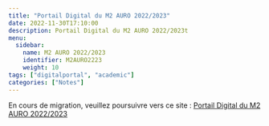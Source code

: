 ```yaml
---
title: "Portail Digital du M2 AURO 2022/2023"
date: 2022-11-30T17:10:00
description: Portail Digital du M2 AURO 2022/2023t
menu:
  sidebar:
    name: M2 AURO 2022/2023
    identifier: M2AURO2223
    weight: 10
tags: ["digitalportal", "academic"]
categories: ["Notes"]
---
```


En cours de migration, veuillez poursuivre vers ce site : [Portail Digital du M2 AURO 2022/2023](https://tunnark.github.io/UT3-AURO-2223-S10-Dendron/)